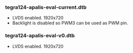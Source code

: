 ### tegra124-apalis-eval-current.dtb

* LVDS enabled. 1920x720
* Backlight is disabled so PWM3 can be used as PWM pin.


### tegra124-apalis-eval-v0.dtb

* LVDS enabled. 1920x720
